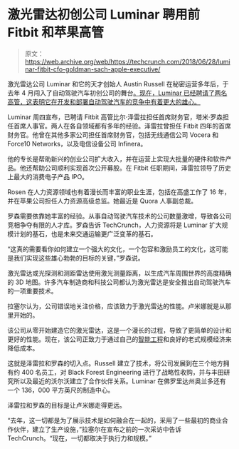 # 激光雷达初创公司 Luminar 聘用前 Fitbit 和苹果高管 

> 原文：<https://web.archive.org/web/https://techcrunch.com/2018/06/28/luminar-fitbit-cfo-goldman-sach-apple-executive/>

激光雷达公司 Luminar 和它的天才创始人 Austin Russell 在秘密运营多年后，于去年 4 月闯入了自动驾驶汽车初创公司的舞台[。现在，Luminar 已经聘请了两名高管，这表明它在开发和部署自动驾驶汽车的竞争中有着更大的雄心。](https://web.archive.org/web/20221209210922/https://techcrunch.com/2017/04/13/luminar-debuts-a-sensor-to-make-self-driving-cars-safer-than-human/)

Luminar 周四宣布，已聘请 Fitbit 高管比尔·泽雷拉担任首席财务官，塔米·罗森担任首席人事官。两人在各自领域都有多年的经验。泽雷拉曾担任 Fitbit 四年的首席财务官。他曾在其他多家公司担任首席财务官，包括无线通信公司 Vocera 和 Force10 Networks，以及电信设备公司 Infinera。

他的专长是帮助新兴的创业公司扩大收入，并在运营上实现大批量的硬件和软件产品。他还帮助公司顺利实现首次公开募股。在 Fitbit 任职期间，泽雷拉领导了历史上最大的消费电子产品 IPO。

Rosen 在人力资源领域也有着漫长而丰富的职业生涯，包括在高盛工作了 16 年，并在苹果公司担任人力资源高级总监。她最近是 Quora 人事副总裁。

罗森需要依靠她丰富的经验。从事自动驾驶汽车技术的公司数量激增，导致各公司竞相争夺有限的人才库。罗森告诉 TechCrunch，人力资源将是 Luminar 扩大规模计划的基石，也是未来交通运输更广泛变革的基石。

“这真的需要看你如何建立一个强大的文化，一个包容和激励员工的文化，这可能是我们实现这些雄心勃勃的目标的关键，”罗森说。

激光雷达或光探测和测距雷达使用激光测量距离，以生成汽车周围世界的高度精确的 3D 地图。许多汽车制造商和科技公司都认为激光雷达是安全推出自动驾驶汽车的一项重要技术。

拉塞尔认为，公司错误地关注价格，应该致力于激光雷达的性能。卢米娜就是从那里开始的。

该公司从零开始建造它的激光雷达，这是一个漫长的过程，导致了更简单的设计和更好的性能。现在，该公司正致力于通过自己的[智能工程](https://web.archive.org/web/20221209210922/https://techcrunch.com/2018/04/12/luminar-puts-its-lidar-tech-into-production-through-acquisitions-and-smart-engineering/)和良好的老式规模经济来降低成本。

这就是泽雷拉和罗森的切入点。Russell 建立了技术，将公司发展到在三个地方拥有约 400 名员工，对 Black Forest Engineering 进行了战略性收购，并与丰田研究所以及最近的沃尔沃建立了合作伙伴关系。Luminar 在佛罗里达州奥兰多还有一个 136，000 平方英尺的制造中心。

泽雷拉和罗森的目标是让卢米娜走得更远。

“去年，这一切都是为了展示技术是如何融合在一起的，采用了一些最初的商业合作伙伴，建立了生产设施，”拉塞尔在宣布之前的一次采访中告诉 TechCrunch。“现在，一切都取决于执行力和规模。”